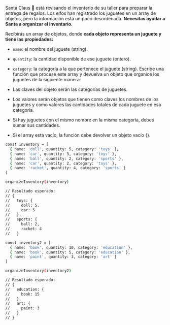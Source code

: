 Santa Claus 🎅 está revisando el inventario de su taller para preparar la entrega de regalos. Los elfos han registrado los juguetes en un array de objetos, pero la información está un poco desordenada. **Necesitas ayudar a Santa a organizar el inventario.**

Recibirás un array de objetos, donde **cada objeto representa un juguete y tiene las propiedades:**

* `name`: el nombre del juguete (string).
* `quantity`: la cantidad disponible de ese juguete (entero).
* `category`: la categoría a la que pertenece el juguete (string).
Escribe una función que procese este array y devuelva un objeto que organice los juguetes de la siguiente manera:

* Las claves del objeto serán las categorías de juguetes.
* Los valores serán objetos que tienen como claves los nombres de los juguetes y como valores las cantidades totales de cada juguete en esa categoría.
* Si hay juguetes con el mismo nombre en la misma categoría, debes sumar sus cantidades.
* Si el array está vacío, la función debe devolver un objeto vacío {}.

```sh
const inventory = [
  { name: 'doll', quantity: 5, category: 'toys' },
  { name: 'car', quantity: 3, category: 'toys' },
  { name: 'ball', quantity: 2, category: 'sports' },
  { name: 'car', quantity: 2, category: 'toys' },
  { name: 'racket', quantity: 4, category: 'sports' }
]

organizeInventory(inventory)

// Resultado esperado:
// {
//   toys: {
//     doll: 5,
//     car: 5
//   },
//   sports: {
//     ball: 2,
//     racket: 4
//   }

const inventory2 = [
  { name: 'book', quantity: 10, category: 'education' },
  { name: 'book', quantity: 5, category: 'education' },
  { name: 'paint', quantity: 3, category: 'art' }
]

organizeInventory(inventory2)

// Resultado esperado:
// {
//   education: {
//     book: 15
//   },
//   art: {
//     paint: 3
//   }
// }
```
